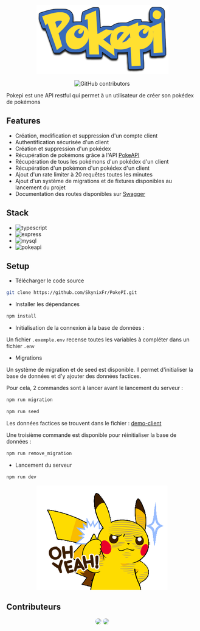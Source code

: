 <div align="center">
<img src=https://github.com/SkynixFr/PokePI/blob/main/assets/pokepi.png?raw=true alt=PokePI />

![GitHub contributors](https://img.shields.io/github/contributors/SkynixFr/PokePi.svg)

</div>

Pokepi est une API restful qui permet à un utilisateur de créer son pokédex de pokémons

## Features

- Création, modification et suppression d'un compte client
- Authentification sécurisée d'un client
- Création et suppression d'un pokédex
- Récupération de pokémons grâce à l'API [PokeAPI](https://pokeapi.co)
- Récupération de tous les pokémons d'un pokédex d'un client
- Récupération d'un pokémon d'un pokédex d'un client
- Ajout d'un rate limiter à 20 requêtes toutes les minutes
- Ajout d'un système de migrations et de fixtures disponibles au lancement du projet
- Documentation des routes disponibles sur [Swagger](http://localhost:8080/api-docs)

## Stack

- ![typescript](https://img.shields.io/badge/typescript-4.9.4-blue.svg) 
- ![express](https://img.shields.io/badge/express-4.18.2-blue.svg)
- ![mysql](https://img.shields.io/badge/mysql-4.9.4-blue.svg)
- ![pokeapi](https://img.shields.io/badge/pokeapi-v2-blue.svg)

## Setup

- Télécharger le code source

```sh
git clone https://github.com/SkynixFr/PokePI.git
```

- Installer les dépendances
  
```sh
npm install
```

- Initialisation de la connexion à la base de données : 

Un fichier `.exemple.env` recense toutes les variables à compléter dans un fichier `.env`

- Migrations

Un système de migration et de seed est disponible. Il permet d'initialiser la base de données et d'y ajouter des données factices.

Pour cela, 2 commandes sont à lancer avant le lancement du serveur :

```sh
npm run migration
```

```sh
npm run seed
```

Les données factices se trouvent dans le fichier : [demo-client](https://github.com/SkynixFr/PokePI/blob/main/seeders/20230131094058-demo-client.js)
 
Une troisième commande est disponible pour réinitialiser la base de données : 
```sh
npm run remove_migration
```

- Lancement du serveur
  
```sh
npm run dev
```

<div align="center">

![Alt Text](https://github.com/SkynixFr/PokePI/blob/main/assets/pikachu-oh-yeah.gif?raw=true)

</div>

## Contributeurs

<div align=center>

<img src="https://github.com/SkynixFr.png" width="100" style="border-radius: 50%">
<img src="https://github.com/Luffysonic.png" width="100" style="border-radius: 50%">

</div>


